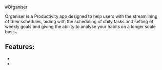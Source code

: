 #Organiser

Organiser is a Productivity app designed to help users with the streamlining of their schedules, aiding with the scheduling of daily tasks and setting
of weekly goals and giving the ability to analyse your habits on a longer scale basis.

Features:
-
-
-
